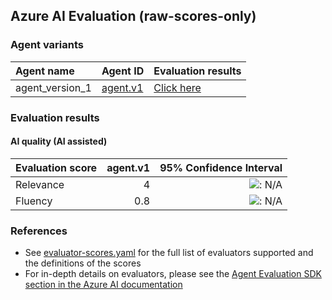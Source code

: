 ## Azure AI Evaluation (raw-scores-only)

### Agent variants

| Agent name | Agent ID | Evaluation results |
|:-----------|:---------|:-------------------|
| agent_version_1 | [agent.v1](https://ai-url/agent.v1 "") | [Click here](test_url_1 "") |

### Evaluation results

#### AI quality (AI assisted)

| Evaluation score   |   agent.v1 |                                                                                       95% Confidence Interval |
|:-------------------|-----------:|--------------------------------------------------------------------------------------------------------------:|
| Relevance          |          4 | ![: N/A](https://img.shields.io/badge/-N%2FA-e6e6e3 "Confidence interval not applicable for this score type") |
| Fluency            |        0.8 | ![: N/A](https://img.shields.io/badge/-N%2FA-e6e6e3 "Confidence interval not applicable for this score type") |

### References

- See [evaluator-scores.yaml](https://github.com/microsoft/ai-agent-evals/blob/main/analysis/evaluator-scores.yaml) for the full list of evaluators supported and the definitions of the scores
- For in-depth details on evaluators, please see the [Agent Evaluation SDK section in the Azure AI documentation](https://learn.microsoft.com/en-us/azure/ai-foundry/how-to/develop/agent-evaluate-sdk)
